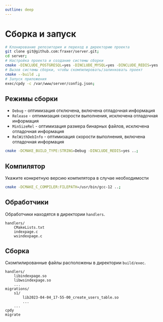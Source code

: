 ```yaml
---
outline: deep
---
```


# Сборка и запуск

```bash
# Клонирование репозитория и переход в директорию проекта
git clone git@github.com:fraxer/server.git;
cd server;
# Настройка проекта и создание системы сборки
cmake -DINCLUDE_POSTGRESQL=yes -DINCLUDE_MYSQL=yes -DINCLUDE_REDIS=yes ..;
# Вызов системы сборки, чтобы скомпилировать/залинковать проект
cmake --build .;
# Запуск приложения
exec/cpdy -c /var/www/server/config.json;
```

## Режимы сборки

* `Debug` - оптимизация отключена, включена отладочная информация
* `Release` - оптимизация скорости выполнения, исключена отладочная информация
* `MinSizeRel` - оптимизация размера бинарных файлов, исключена отладочная информация
* `RelWithDebInfo` - оптимизация скорости выполнения, включена отладочная информация

```bash
cmake -DCMAKE_BUILD_TYPE:STRING=Debug -DINCLUDE_REDIS=yes ..;
```

## Компилятор

Укажите конкретную версию компилятора в случае необходимости

```bash
cmake -DCMAKE_C_COMPILER:FILEPATH=/usr/bin/gcc-12 ..;
```

## Обработчики

Обработчики находятся в директории `handlers`.

```
handlers/
    CMakeLists.txt
    indexpage.c
    wsindexpage.c
```

## Сборка

Скомпилированные файлы расположены в директории `build/exec`.

```
handlers/
    libindexpage.so
    libwsindexpage.so
    ...
migrations/
    s1/
        lib2023-04-04_17-55-00_create_users_table.so
        ...
    ...
cpdy
migrate
```
